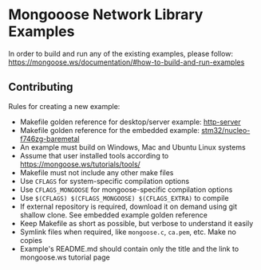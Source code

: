 # Mongooose Network Library Examples

In order to build and run any of the existing examples, please follow:
https://mongoose.ws/documentation/#how-to-build-and-run-examples

## Contributing

Rules for creating a new example:

- Makefile golden reference for desktop/server example: [http-server](http-server)
- Makefile golden reference for the embedded example:
   [stm32/nucleo-f746zg-baremetal](stm32/nucleo-f746zg-baremetal)
- An example must build on Windows, Mac and Ubuntu Linux systems
- Assume that user installed tools according to https://mongoose.ws/tutorials/tools/
- Makefile must not include any other make files
- Use `CFLAGS` for system-specific compilation options
- Use `CFLAGS_MONGOOSE` for mongoose-specific compilation options
- Use `$(CFLAGS) $(CFLAGS_MONGOOSE) $(CFLAGS_EXTRA)` to compile
- If external repository is required, download it on demand using git
  shallow clone. See embedded example golden reference
- Keep Makefile as short as possible, but verbose to understand it easily
- Symlink files when required, like `mongoose.c`, `ca.pem`, etc. Make no copies
- Example's README.md should contain only the title and the link to mongoose.ws
  tutorial page
